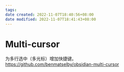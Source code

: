 ```yaml
---
tags: 
date created: 2022-11-07T18:40:56+08:00
date modified: 2022-11-07T18:41:43+08:00
---
```


# Multi-cursor

为多行选中（多光标）增加快捷键。
<https://github.com/benmatselby/obsidian-multi-cursor>
